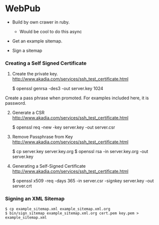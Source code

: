 WebPub
=======

- Build by own crawer in ruby.
  - Would be cool to do this async

- Get an example sitemap.
- Sign a sitemap


### Creating a Self Signed Certificate

1. Create the private key. http://www.akadia.com/services/ssh_test_certificate.html

    $ openssl genrsa -des3 -out server.key 1024

Create a pass phrase when promoted. For examples included here, it is password.

2. Generate a CSR  http://www.akadia.com/services/ssh_test_certificate.html

    $ openssl req -new -key server.key -out server.csr

3. Remove Passphrase from Key http://www.akadia.com/services/ssh_test_certificate.html

    $ cp server.key server.key.org
    $ openssl rsa -in server.key.org -out server.key


4. Generating a Self-Signed Certificate http://www.akadia.com/services/ssh_test_certificate.html

    $ openssl x509 -req -days 365 -in server.csr -signkey server.key -out server.crt

### Signing an XML Sitemap

    $ cp example_sitemap.xml example_sitemap.xml.org
    $ bin/sign_sitemap example_sitemap.xml.org cert.pem key.pem > example_sitemap.xml
